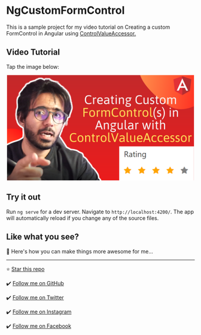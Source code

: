 # NgCustomFormControl

This is a sample project for my video tutorial on Creating a custom FormControl in Angular using <a href="https://angular.io/api/forms/ControlValueAccessor">ControlValueAccessor.</a>

## Video Tutorial
Tap the image below:

<div>
  <center>
    <a href="https://www.youtube.com/watch?v=ItBRUovkyHI">
      <img width="500" style="margin: 0 auto;" src="./src/assets/vid-thumbnail.png">
    </a>
  </center>
</div>

## Try it out

Run `ng serve` for a dev server. Navigate to `http://localhost:4200/`. The app will automatically reload if you change any of the source files.

## Like what you see?

🤔 Here's how you can make things more awesome for me... 
<hr>

⭐ [Star this repo](https://github.com/AhsanAyaz/ng-custom-form-control)

✔️ [Follow me on GitHub](https://github.com/ahsanayaz)

✔️ [Follow me on Twitter](https://twitter.com/muhd_ahsanayaz)

✔️ [Follow me on Instagram](https://instagram.com/muhd.ahsanayaz)

✔️ [Follow me on Facebook](https://facebook.com/muhd.ahsanayaz)
